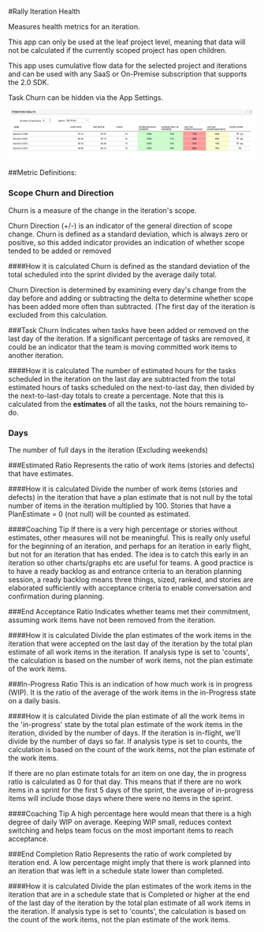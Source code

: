 #Rally Iteration Health

Measures health metrics for an iteration.   

This app can only be used at the leaf project level, meaning that data will not be calculated if the currently scoped project has open children.  

This app uses cumulative flow data for the selected project and iterations and can be used with any SaaS or On-Premise subscription that supports the 2.0 SDK.

Task Churn can be hidden via the App Settings.

![ScreenShot](/images/rally-iteration-health.png)
  
##Metric Definitions:  

### Scope Churn and Direction
Churn is a measure of the change in the iteration's scope.

Churn Direction (+/-) is an indicator of the general direction of scope change.  Churn is defined as a standard deviation, which is always zero or positive, so this added indicator provides an indication of whether scope tended to be added or removed

####How it is calculated
Churn is defined as the standard deviation of the total scheduled into the sprint divided by the average daily total.

Churn Direction is determined by examining every day's change from the day before and adding or subtracting the delta to determine whether scope has been added more often than subtracted. (The first day of the iteration is excluded from this calculation.

###Task Churn
Indicates when tasks have been added or removed on the last day of the iteration.  If a significant percentage of tasks are removed, it could be an indicator that the team is moving committed work items to another iteration.

####How it is calculated
The number of estimated hours for the tasks scheduled in the iteration on the last day are subtracted from the total estimated hours of tasks scheduled on the next-to-last day, then divided by the next-to-last-day totals to create a percentage.  Note that this is calculated from the <b>estimates</b> of all the tasks, not the hours remaining to-do.

### Days  
The number of full days in the iteration (Excluding weekends)

###Estimated Ratio
Represents the ratio of work items (stories and defects) that have estimates.

####How it is calculated
Divide the number of work items (stories and defects) in the iteration that have a plan estimate that is not null by the total number of items in the iteration multiplied by 100. 
Stories that have a PlanEstimate = 0 (not null) will be counted as estimated.   
        
####Coaching Tip
If there is a very high percentage or stories without estimates, other measures will not be meaningful.  This is really only useful for the beginning of an iteration, and perhaps for an iteration in early flight, but not for an iteration that has ended.  The idea is to catch this early in an iteration so other charts/graphs etc are useful for teams.  A good practice is to have a ready backlog as and entrance criteria to an iteration planning session, a ready backlog means three things, sized, ranked, and stories are elaborated sufficiently with acceptance criteria to enable conversation and confirmation during planning.

###End Acceptance Ratio
Indicates whether teams met their commitment, assuming work items have not been removed from the iteration. 

####How it is calculated
Divide the plan estimates of the work items in the iteration that were accepted on the last day of the iteration by the total plan estimate of all work items in the iteration.  If analysis type is set to 'counts', the calculation is based on the number of work items, not the plan estimate of the work items.

###In-Progress Ratio
This is an indication of how much work is in progress (WIP).  It is the ratio of the average of the work items in the in-Progress state on a daily basis. 

####How it is calculated
Divide the plan estimate of all the work items in the 'in-progress' state by the total plan estimate of the work items in the iteration, divided by the number of days.  If the iteration is in-flight, we'll divide by the number of days so far.   If analysis type is set to counts, the calculation is based on the count of the work items, not the plan estimate of the work items.

If there are no plan estimate totals for an item on one day, the in progress ratio is calculated as 0 for that day.  This means that if there are no work items in a sprint for the first 5 days of the sprint, the average of in-progress items will include those days where there were no items in the sprint.          
        
####Coaching Tip
A high percentage here would mean that there is a high degree of daily WIP on average.  Keeping WIP small, reduces context switching and helps team focus on the most important items to reach acceptance.
    
###End Completion Ratio
Represents the ratio of work completed by iteration end.  A low percentage might imply that there is work planned into an iteration that was left in a schedule state lower than completed.

####How it is calculated
Divide the plan estimates of the work items in the iteration that are in a schedule state that is Completed or higher at the end of the last day of the iteration by the total plan estimate of all work items in the iteration. If analysis type is set to 'counts', the calculation is based on the count of the work items, not the plan estimate of the work items.